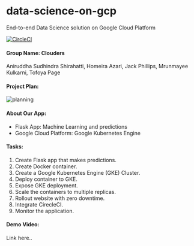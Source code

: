 # data-science-on-gcp
End-to-end Data Science solution on Google Cloud Platform

[![CircleCI](https://circleci.com/gh/anushirahatti/data-science-on-gcp.svg?style=svg&circle-token=data-science-on-gcp)](https://circleci.com/gh/anushirahatti/data-science-on-gcp)

#### Group Name: Clouders
Aniruddha Sudhindra Shirahatti, Homeira Azari, Jack Phillips, Mrunmayee Kulkarni, Tofoya Page

#### Project Plan:
![planning](https://github.com/anushirahatti/Data-Mining/blob/master/data-science-on-gcp.jpg)

#### About Our App:
- Flask App: Machine Learning and predictions
- Google Cloud Platform: Google Kubernetes Engine

#### Tasks:
1. Create Flask app that makes predictions.
2. Create Docker container.
3. Create a Google Kubernetes Engine (GKE) Cluster.
4. Deploy container to GKE.
5. Expose GKE deployment.
6. Scale the containers to multiple replicas.
7. Rollout website with zero downtime.
8. Integrate CirecleCI.
9. Monitor the application.

#### Demo Video:
Link here..

